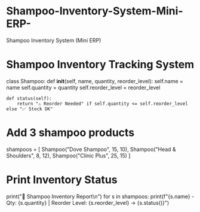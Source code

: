 # Shampoo-Inventory-System-Mini-ERP-
Shampoo Inventory System (Mini ERP)
# Shampoo Inventory Tracking System

class Shampoo:
    def __init__(self, name, quantity, reorder_level):
        self.name = name
        self.quantity = quantity
        self.reorder_level = reorder_level

    def status(self):
        return "⚠️ Reorder Needed" if self.quantity <= self.reorder_level else "✅ Stock OK"

# Add 3 shampoo products
shampoos = [
    Shampoo("Dove Shampoo", 15, 10),
    Shampoo("Head & Shoulders", 8, 12),
    Shampoo("Clinic Plus", 25, 15)
]

# Print Inventory Status
print("🧴 Shampoo Inventory Report\n")
for s in shampoos:
    print(f"{s.name} - Qty: {s.quantity} | Reorder Level: {s.reorder_level} → {s.status()}")
